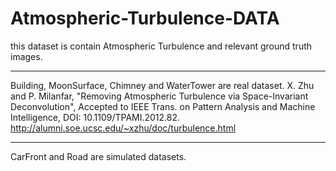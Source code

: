 # Atmospheric-Turbulence-DATA
this dataset is contain Atmospheric Turbulence and relevant ground truth images.
*************************

Building, MoonSurface, Chimney and WaterTower are real dataset.
X. Zhu and P. Milanfar, "Removing Atmospheric Turbulence via Space-Invariant Deconvolution", Accepted to IEEE Trans. on Pattern Analysis and Machine Intelligence, DOI: 10.1109/TPAMI.2012.82. 
http://alumni.soe.ucsc.edu/~xzhu/doc/turbulence.html
*************************

CarFront and Road are simulated datasets.

